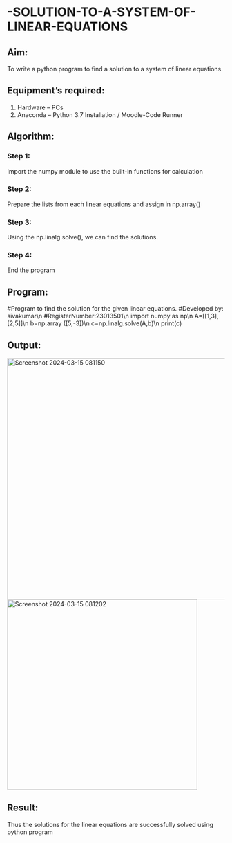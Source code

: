 # -SOLUTION-TO-A-SYSTEM-OF-LINEAR-EQUATIONS
## Aim:
To write a python program to find a solution to a system of linear equations.
## Equipment’s required:
1. 	Hardware – PCs
2. 	Anaconda – Python 3.7 Installation / Moodle-Code Runner
## Algorithm:
### Step 1: 
Import the numpy module to use the built-in functions for calculation
### Step 2: 
Prepare the lists from each linear equations and assign in np.array()
### Step 3: 
Using the np.linalg.solve(), we can find the solutions.
### Step 4: 
End the program
## Program:
#Program to find the solution for the given linear equations.
#Developed by: sivakumar\n
#RegisterNumber:23013501\n
import numpy as np\n
A=[[1,3],[2,5]]\n
b=np.array ([5,-3])\n
c=np.linalg.solve(A,b)\n
print(c)

## Output:
<img width="558" alt="Screenshot 2024-03-15 081150" src="https://github.com/SIVAmech123/-SOLUTION-TO-A-SYSTEM-OF-LINEAR-EQUATIONS/assets/151629067/70ec713c-33f7-4cb8-83f9-a8dd93458f90">
<img width="440" alt="Screenshot 2024-03-15 081202" src="https://github.com/SIVAmech123/-SOLUTION-TO-A-SYSTEM-OF-LINEAR-EQUATIONS/assets/151629067/2fca5521-07f4-42da-8225-14fa4e18bd21">

## Result: 
Thus the solutions for the linear equations are successfully solved using python program

